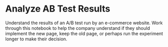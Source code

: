 # Analyze AB Test Results

Understand the results of an A/B test run by an e-commerce website. Work through this notebook to help the company understand if they should implement the new page, keep the old page, or perhaps run the experiment longer to make their decision.